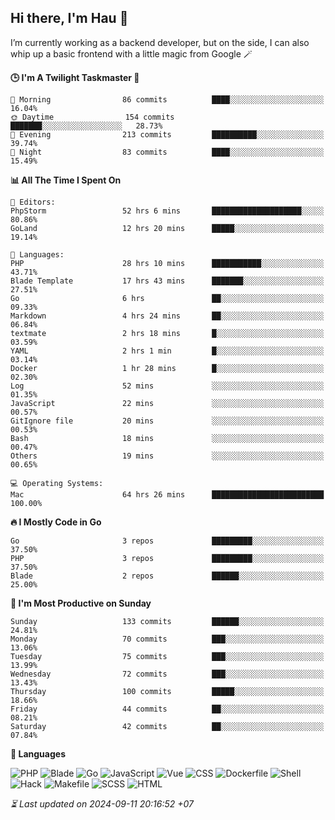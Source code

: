 ## Hi there, I'm Hau 👋
I’m currently working as a backend developer, but on the side, I can also whip up a basic frontend with a little magic from Google 🪄

<!--START_SECTION:readme-stats-->
**🕒 I'm A Twilight Taskmaster 🌆**

```text
🌅 Morning                86 commits          ████░░░░░░░░░░░░░░░░░░░░░   16.04%
🌞 Daytime                154 commits         ███████░░░░░░░░░░░░░░░░░░   28.73%
🌆 Evening                213 commits         ██████████░░░░░░░░░░░░░░░   39.74%
🌙 Night                  83 commits          ████░░░░░░░░░░░░░░░░░░░░░   15.49%
```

**📊 All The Time I Spent On**

```text
📝 Editors:
PhpStorm                 52 hrs 6 mins       ████████████████████░░░░░   80.86%
GoLand                   12 hrs 20 mins      █████░░░░░░░░░░░░░░░░░░░░   19.14%

💬 Languages:
PHP                      28 hrs 10 mins      ███████████░░░░░░░░░░░░░░   43.71%
Blade Template           17 hrs 43 mins      ███████░░░░░░░░░░░░░░░░░░   27.51%
Go                       6 hrs               ██░░░░░░░░░░░░░░░░░░░░░░░   09.33%
Markdown                 4 hrs 24 mins       ██░░░░░░░░░░░░░░░░░░░░░░░   06.84%
textmate                 2 hrs 18 mins       █░░░░░░░░░░░░░░░░░░░░░░░░   03.59%
YAML                     2 hrs 1 min         █░░░░░░░░░░░░░░░░░░░░░░░░   03.14%
Docker                   1 hr 28 mins        █░░░░░░░░░░░░░░░░░░░░░░░░   02.30%
Log                      52 mins             ░░░░░░░░░░░░░░░░░░░░░░░░░   01.35%
JavaScript               22 mins             ░░░░░░░░░░░░░░░░░░░░░░░░░   00.57%
GitIgnore file           20 mins             ░░░░░░░░░░░░░░░░░░░░░░░░░   00.53%
Bash                     18 mins             ░░░░░░░░░░░░░░░░░░░░░░░░░   00.47%
Others                   19 mins             ░░░░░░░░░░░░░░░░░░░░░░░░░   00.65%

💻 Operating Systems:
Mac                      64 hrs 26 mins      █████████████████████████   100.00%
```

**🔥 I Mostly Code in Go**

```text
Go                       3 repos             █████████░░░░░░░░░░░░░░░░   37.50%
PHP                      3 repos             █████████░░░░░░░░░░░░░░░░   37.50%
Blade                    2 repos             ██████░░░░░░░░░░░░░░░░░░░   25.00%
```

**📅 I'm Most Productive on Sunday**

```text
Sunday                   133 commits         ██████░░░░░░░░░░░░░░░░░░░   24.81%
Monday                   70 commits          ███░░░░░░░░░░░░░░░░░░░░░░   13.06%
Tuesday                  75 commits          ███░░░░░░░░░░░░░░░░░░░░░░   13.99%
Wednesday                72 commits          ███░░░░░░░░░░░░░░░░░░░░░░   13.43%
Thursday                 100 commits         █████░░░░░░░░░░░░░░░░░░░░   18.66%
Friday                   44 commits          ██░░░░░░░░░░░░░░░░░░░░░░░   08.21%
Saturday                 42 commits          ██░░░░░░░░░░░░░░░░░░░░░░░   07.84%
```

**💬 Languages**

![PHP](https://img.shields.io/badge/PHP-66.75%25-4F5D95?&logo=PHP&labelColor=151b23)
![Blade](https://img.shields.io/badge/Blade-26.22%25-f7523f?&logo=Blade&labelColor=151b23)
![Go](https://img.shields.io/badge/Go-03.04%25-00ADD8?&logo=Go&labelColor=151b23)
![JavaScript](https://img.shields.io/badge/JavaScript-02.16%25-f1e05a?&logo=JavaScript&labelColor=151b23)
![Vue](https://img.shields.io/badge/Vue-01.25%25-41b883?&logo=Vue&labelColor=151b23)
![CSS](https://img.shields.io/badge/CSS-00.21%25-563d7c?&logo=CSS&labelColor=151b23)
![Dockerfile](https://img.shields.io/badge/Dockerfile-00.12%25-384d54?&logo=Dockerfile&labelColor=151b23)
![Shell](https://img.shields.io/badge/Shell-00.09%25-89e051?&logo=Shell&labelColor=151b23)
![Hack](https://img.shields.io/badge/Hack-00.07%25-878787?&logo=Hack&labelColor=151b23)
![Makefile](https://img.shields.io/badge/Makefile-00.04%25-427819?&logo=Makefile&labelColor=151b23)
![SCSS](https://img.shields.io/badge/SCSS-00.02%25-c6538c?&logo=SCSS&labelColor=151b23)
![HTML](https://img.shields.io/badge/HTML-00.02%25-e34c26?&logo=HTML&labelColor=151b23)




*⏳ Last updated on 2024-09-11 20:16:52 +07*
<!--END_SECTION:readme-stats-->
